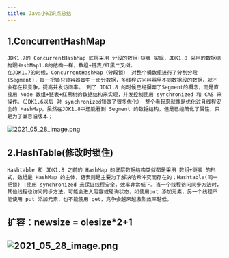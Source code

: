 ```yaml
---
title: Java小知识点总结
---
```


## 1.ConcurrentHashMap
    JDK1.7的 ConcurrentHashMap 底层采用 分段的数组+链表 实现，JDK1.8 采用的数据结构跟HashMap1.8的结构一样，数组+链表/红黑二叉树。
    在JDK1.7的时候，ConcurrentHashMap（分段锁） 对整个桶数组进行了分割分段(Segment)，每一把锁只锁容器其中一部分数据，多线程访问容器里不同数据段的数据，就不会存在锁竞争，提高并发访问率。 到了 JDK1.8 的时候已经摒弃了Segment的概念，而是直接用 Node 数组+链表+红黑树的数据结构来实现，并发控制使用 synchronized 和 CAS 来操作。（JDK1.6以后 对 synchronized锁做了很多优化） 整个看起来就像是优化过且线程安全的 HashMap，虽然在JDK1.8中还能看到 Segment 的数据结构，但是已经简化了属性，只是为了兼容旧版本；
![2021_05_28_image.png](https://cdn.logseq.com/%2F1e5b0e5f-d368-4a5d-86eb-09a690ee15d72ebdfe18-330b-4a94-9c3f-8595c6f8036e2021_05_28_image.png?Expires=4775811559&Signature=ndwMYbA0GrZLrjG5QJdzRUJp9kNT9qLso7Pume-9xsa2lhkUkQaGZcLaP7dIJfLnCaV-Bu1B~EWqm~Q-ZkiMtizuAZEyw9lJKs1A7DV3NEOlq9u~FDp0t~KbOBP3b785BQYDz3R6VOaKKlCG2njbfcB0xaPulfS6nCE1GbMAvZXIvGINQNO4rmCfVqI9~sdYsGfBJzLn17PJ6kilBpllHOxzQY3TUIoD2X5sLUCO8Zx4hG2s0zFsPDai9A-zoJB0vo60-2O~bWJC2tkaVZ4N7mjA4tISKYVJKgX2zjQCIJRE~jxcr0YygveZimZ0-gStCVmqd~JoE1c4iAHMMklTnw__&Key-Pair-Id=APKAJE5CCD6X7MP6PTEA)
## 2.HashTable(**修改时锁住**)
    Hashtable 和 JDK1.8 之前的 HashMap 的底层数据结构类似都是采用 数组+链表 的形式，数组是 HashMap 的主体，链表则是主要为了解决哈希冲突而存在的；Hashtable(同一把锁) :使用 synchronized 来保证线程安全，效率非常低下。当一个线程访问同步方法时，其他线程也访问同步方法，可能会进入阻塞或轮询状态，如使用put 添加元素，另一个线程不能使用 put 添加元素，也不能使用 get，竞争会越来越激烈效率越低。
## 扩容：newsize = olesize*2+1
## ![2021_05_28_image.png](https://cdn.logseq.com/%2F1e5b0e5f-d368-4a5d-86eb-09a690ee15d762a54c9d-96d8-4d28-a8c3-7bd1fc64bfde2021_05_28_image.png?Expires=4775811653&Signature=B4nVBFXQNR9mlcctC~QL21mOPmuweD5t4NzY2g4ADWOn9YcznZSgUwDUgcqE0zeq2iM3SXIl2ZXOsa89ewuJcejP4rOPHC3NJ07dW8NC-IY4uMBj5-nr7ozgTXJGg6QNgYPyeUcrPuQk6gPjaiV6MfbkM03Ql49f8ub-bXZgpiVdtUjKNZoPLaTAjMT7ujU-4oU3hFaUdDxwh2L7PSNeKaSkJ0fYkO5UavCPQQ7pxiY6ii~gKJFGNpZ~mUAkBC3c7M2jXZYwTES9h559YIWAHd4HoaQOWLNaNOVZZ4quRZrAfrcXhcJZd9rO9LOLK0WW6OgtgQIM93X-PRZNpMfoIQ__&Key-Pair-Id=APKAJE5CCD6X7MP6PTEA)
